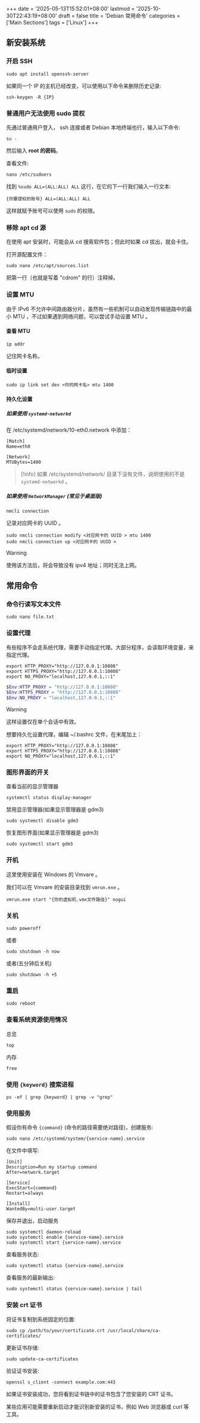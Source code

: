 +++
date = '2025-05-13T15:52:01+08:00'
lastmod = '2025-10-30T22:43:19+08:00'
draft = false
title = 'Debian 常用命令'
categories = ['Main Sections']
tags = ['Linux']
+++

## 新安装系统
### 开启 SSH
```shell
sudo apt install openssh-server
```

如果同一个 IP 的主机已经改变，可以使用以下命令来删除历史记录:

```
ssh-keygen -R {IP}
```

### 普通用户无法使用 sudo 提权
先通过普通用户登入， ssh 连接或者 Debian 本地终端也行，输入以下命令:

```shell
su -
```

然后输入 **root 的密码**。

查看文件:

```shell
nano /etc/sudoers
```

找到 `%sudo ALL=(ALL:ALL) ALL` 这行，在它的下一行我们输入一行文本:

```shell
{你要提权的账号} ALL=(ALL:ALL) ALL
```

这样就赋予账号可以使用 `sudo` 的权限。

### 移除 apt cd 源
在使用 apt 安装时，可能会从 cd 搜索软件包；但此时如果 cd 拔出，就会卡住。

打开源配置文件：

```shell
sudo nano /etc/apt/sources.list
```

把第一行（也就是写着 "cdrom" 的行）注释掉。

### 设置 MTU
由于 IPv6 不允许中间路由器分片，虽然有一些机制可以自动发现传输链路中的最小 MTU ，不过如果遇到网络问题，可以尝试手动设置 MTU 。

#### 查看 MTU
```shell
ip addr
```

记住网卡名称。

#### 临时设置
```shell
sudo ip link set dev <你的网卡名> mtu 1400
```

#### 持久化设置
##### 如果使用 `systemd-networkd`
在 /etc/systemd/network/10-eth0.network 中添加：

```planetext
[Match]
Name=eth0

[Network]
MTUBytes=1400
```

> [!info]
> 如果 /etc/systemd/network/ 目录下没有文件，说明使用的不是 `systemd-networkd` 。

##### 如果使用 `NetworkManager` (常见于桌面版)
```shell
nmcli connection
```

记录对应网卡的 UUID 。

```shell
sudo nmcli connection modify <对应网卡的 UUID > mtu 1400
sudo nmcli connection up <对应网卡的 UUID >
```

> [!Warning]
> 使用该方法后，将会导致没有 ipv4 地址；同时无法上网。

## 常用命令
### 命令行读写文本文件
```shell
sudo nano file.txt
```

### 设置代理
有些程序不会走系统代理，需要手动指定代理。大部分程序，会读取环境变量，来指定代理。

```shell
export HTTP_PROXY="http://127.0.0.1:10808"
export HTTPS_PROXY="http://127.0.0.1:10808"
export NO_PROXY="localhost,127.0.0.1,::1"
```

```powershell
$Env:HTTP_PROXY = "http://127.0.0.1:10808"
$Env:HTTPS_PROXY = "http://127.0.0.1:10808"
$Env:NO_PROXY = "localhost,127.0.0.1,::1"
```

> [!Warning]
> 这样设置仅在单个会话中有效。

想要持久化设置代理，编辑 ~/.bashrc 文件，在末尾加上：

```shell
export HTTP_PROXY="http://127.0.0.1:10808"
export HTTPS_PROXY="http://127.0.0.1:10808"
export NO_PROXY="localhost,127.0.0.1,::1"
```

### 图形界面的开关
查看当前的显示管理器

```shell
systemctl status display-manager
```

禁用显示管理器(如果显示管理器是 gdm3)

```shell
sudo systemctl disable gdm3
```

恢复图形界面(如果显示管理器是 gdm3)

```shell
sudo systemctl start gdm3
```

### 开机
这里使用安装在 Windows 的 Vmvare 。

我们可以在 Vmvare 的安装目录找到 `vmrun.exe` 。

```shell
vmrun.exe start "{你的虚拟机.vmx文件路径}" nogui
```

### 关机
```shell
sudo poweroff
```

或者

```shell
sudo shutdown -h now
```

或者(五分钟后关机)

```shell
sudo shutdown -h +5
```

### 重启
```shell
sudo reboot
```

### 查看系统资源使用情况
总览

```shell
top
```

内存

```shell
free
```

### 使用 `{keyword}` 搜索进程
```shell
ps -ef | grep {keyword} | grep -v "grep"
```

### 使用服务
假设你有命令 `{command}` (命令的路径需要绝对路径)，创建服务:

```shell
sudo nano /etc/systemd/system/{service-name}.service
```

在文件中填写:

``` {name = ".service"}
[Unit]
Description=Run my startup command
After=network.target

[Service]
ExecStart={command}
Restart=always

[Install]
WantedBy=multi-user.target
```

保存并退出，启动服务

```shell
sudo systemctl daemon-reload
sudo systemctl enable {service-name}.service
sudo systemctl start {service-name}.service
```

查看服务状态:

```shell
sudo systemctl status {service-name}.service
```

查看服务的最新输出:

```shell
sudo systemctl status {service-name}.service | tail
```

### 安装 crt 证书
将证书复制到系统固定的位置:

```shell
sudo cp /path/to/your/certificate.crt /usr/local/share/ca-certificates/
```

更新证书存储:

```shell
sudo update-ca-certificates
```

验证证书安装:

```shell
openssl s_client -connect example.com:443
```

如果证书安装成功，您将看到证书链中的证书包含了您安装的 CRT 证书。

某些应用可能需要重新启动才能识别新安装的证书，例如 Web 浏览器或 curl 等工具。
